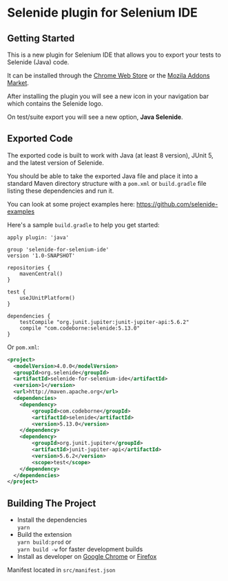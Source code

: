 # Selenide plugin for Selenium IDE

## Getting Started

This is a new plugin for Selenium IDE that allows you to export your tests to Selenide (Java) code.  

It can be installed through the [Chrome Web Store](https://chrome.google.com/webstore/detail/selenide-for-selenium-ide/nlkfobhoffngaakgdbkdnmmjcchibcba) or the [Mozila Addons Market](https://addons.mozilla.org/ru/firefox/addon/selenide-for-selenium-ide/).

After installing the plugin you will see a new icon in your navigation bar which contains the Selenide logo.

On test/suite export you will see a new option, **Java Selenide**.

## Exported Code

The exported code is built to work with Java (at least 8 version), JUnit 5, and the latest version of Selenide.

You should be able to take the exported Java file and place it into a standard Maven directory structure with a `pom.xml` or `build.gradle` file listing these dependencies and run it.

You can look at some project examples here: https://github.com/selenide-examples

Here's a sample `build.gradle` to help you get started:

```
apply plugin: 'java'

group 'selenide-for-selenium-ide'
version '1.0-SNAPSHOT'

repositories {
    mavenCentral()
}

test {
    useJUnitPlatform()
}

dependencies {
	testCompile "org.junit.jupiter:junit-jupiter-api:5.6.2"
	compile "com.codeborne:selenide:5.13.0"
}
```

Or `pom.xml`:

```xml
<project>
  <modelVersion>4.0.0</modelVersion>
  <groupId>org.selenide</groupId>
  <artifactId>selenide-for-selenium-ide</artifactId>
  <version>1</version>
  <url>http://maven.apache.org</url>
  <dependencies>
    <dependency>
        <groupId>com.codeborne</groupId>
        <artifactId>selenide</artifactId>
        <version>5.13.0</version>
    </dependency>
    <dependency>
        <groupId>org.junit.jupiter</groupId>
        <artifactId>junit-jupiter-api</artifactId>
        <version>5.6.2</version>
        <scope>test</scope>
    </dependency>
  </dependencies>
</project>
```

## Building The Project

- Install the dependencies  
`yarn`
- Build the extension  
`yarn build:prod` or         
`yarn build -w` for faster development builds   
- Install as developer on [Google Chrome](https://developer.chrome.com/extensions/getstarted#unpacked) or [Firefox](https://developer.mozilla.org/en-US/Add-ons/WebExtensions/Temporary_Installation_in_Firefox)  

Manifest located in `src/manifest.json`
